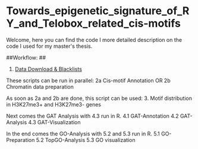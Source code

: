 # Towards_epigenetic_signature_of_RY_and_Telobox_related_cis-motifs #

Welcome,
here you can find the code I more detailed description on the code I used for my master's thesis.


##Workflow: ##

1. [Data Download & Blacklists](/1.Data_Download_Blacklists.bash)


These scripts can be run in parallel:
2a Cis-motif Annotation   OR
2b Chromatin data preparation

As soon as 2a and 2b are done, this script can be used:
3. Motif distribution in H3K27me3+ and H3K27me3- genes 

Next comes the GAT Analysis with 4.3 run in R.
4.1 GAT-Annotation
4.2 GAT-Analysis 
4.3 GAT-Visualization

In the end comes the GO-Analysis with 5.2 and 5.3 run in R.
5.1 GO-Preparation
5.2 TopGO-Analysis
5.3 GO visualization
